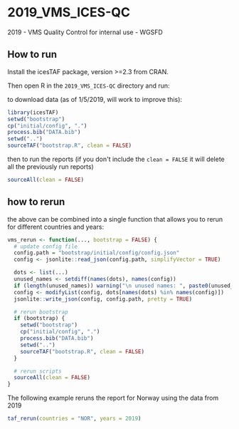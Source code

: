 # 2019_VMS_ICES-QC
2019 - VMS Quality Control for internal use - WGSFD

## How to run

Install the icesTAF package, version >=2.3 from CRAN.

Then open R in the `2019_VMS_ICES-QC` directory and run:

to download data (as of 1/5/2019, will work to improve this):
```r
library(icesTAF)
setwd("bootstrap")
cp("initial/config", ".")
process.bib("DATA.bib")
setwd("..")
sourceTAF("bootstrap.R", clean = FALSE)
```

then to run the reports (if you don't include the `clean = FALSE` it will delete 
all the previously run reports)
```r
sourceAll(clean = FALSE)
```


## how to rerun

the above can be combined into a single function that allows you to rerun for
different countries and years:
```r
vms_rerun <- function(..., bootstrap = FALSE) {
  # update config file
  config.path = "bootstrap/initial/config/config.json"
  config <- jsonlite::read_json(config.path, simplifyVector = TRUE)

  dots <- list(...)
  unused_names <- setdiff(names(dots), names(config))
  if (length(unused_names)) warning("\n unused names: ", paste0(unused_names, collapse = ", "))
  config <- modifyList(config, dots[names(dots) %in% names(config)])
  jsonlite::write_json(config, config.path, pretty = TRUE)

  # rerun bootstrap
  if (bootstrap) {
    setwd("bootstrap")
    cp("initial/config", ".")
    process.bib("DATA.bib")
    setwd("..")
    sourceTAF("bootstrap.R", clean = FALSE)
  }

  # rerun scripts
  sourceAll(clean = FALSE)
}
```

The following example reruns the report for Norway using the data from 2019
```r
taf_rerun(countries = "NOR", years = 2019)
```
